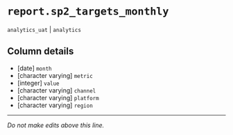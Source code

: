 # `report.sp2_targets_monthly`
`analytics_uat` | `analytics`

## Column details
* [date]      `month`
* [character varying] `metric`
* [integer]   `value`
* [character varying] `channel`
* [character varying] `platform`
* [character varying] `region`

-------------------------------------------------------------------------------
*Do not make edits above this line.*

